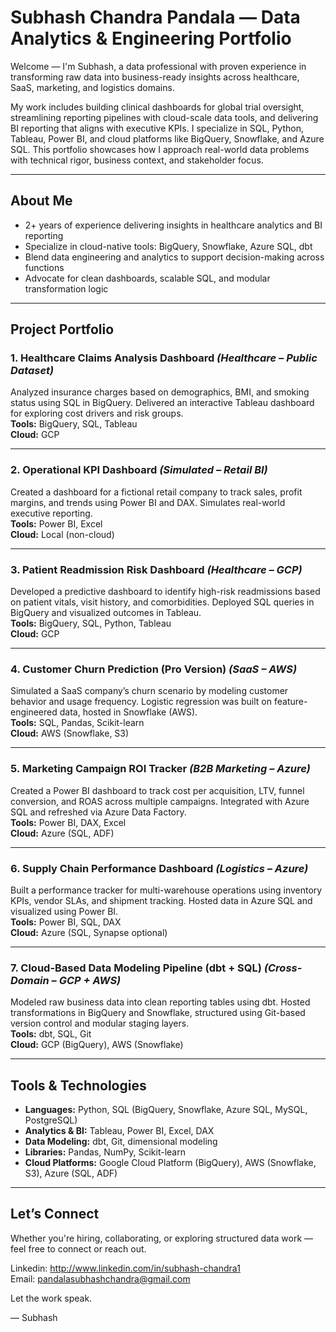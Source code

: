 # Subhash Chandra Pandala — Data Analytics & Engineering Portfolio

Welcome — I'm Subhash, a data professional with proven experience in transforming raw data into business-ready insights across healthcare, SaaS, marketing, and logistics domains.

My work includes building clinical dashboards for global trial oversight, streamlining reporting pipelines with cloud-scale data tools, and delivering BI reporting that aligns with executive KPIs. I specialize in SQL, Python, Tableau, Power BI, and cloud platforms like BigQuery, Snowflake, and Azure SQL. This portfolio showcases how I approach real-world data problems with technical rigor, business context, and stakeholder focus.

---

## About Me

- 2+ years of experience delivering insights in healthcare analytics and BI reporting  
- Specialize in cloud-native tools: BigQuery, Snowflake, Azure SQL, dbt  
- Blend data engineering and analytics to support decision-making across functions  
- Advocate for clean dashboards, scalable SQL, and modular transformation logic  

---

## Project Portfolio

### 1. **Healthcare Claims Analysis Dashboard** *(Healthcare – Public Dataset)*  
Analyzed insurance charges based on demographics, BMI, and smoking status using SQL in BigQuery. Delivered an interactive Tableau dashboard for exploring cost drivers and risk groups.  
**Tools:** BigQuery, SQL, Tableau  
**Cloud:** GCP  

---

### 2. **Operational KPI Dashboard** *(Simulated – Retail BI)*  
Created a dashboard for a fictional retail company to track sales, profit margins, and trends using Power BI and DAX. Simulates real-world executive reporting.  
**Tools:** Power BI, Excel  
**Cloud:** Local (non-cloud)  

---

### 3. **Patient Readmission Risk Dashboard** *(Healthcare – GCP)*  
Developed a predictive dashboard to identify high-risk readmissions based on patient vitals, visit history, and comorbidities. Deployed SQL queries in BigQuery and visualized outcomes in Tableau.  
**Tools:** BigQuery, SQL, Python, Tableau  
**Cloud:** GCP  

---

### 4. **Customer Churn Prediction (Pro Version)** *(SaaS – AWS)*  
Simulated a SaaS company’s churn scenario by modeling customer behavior and usage frequency. Logistic regression was built on feature-engineered data, hosted in Snowflake (AWS).  
**Tools:** SQL, Pandas, Scikit-learn  
**Cloud:** AWS (Snowflake, S3)  

---

### 5. **Marketing Campaign ROI Tracker** *(B2B Marketing – Azure)*  
Created a Power BI dashboard to track cost per acquisition, LTV, funnel conversion, and ROAS across multiple campaigns. Integrated with Azure SQL and refreshed via Azure Data Factory.  
**Tools:** Power BI, DAX, Excel  
**Cloud:** Azure (SQL, ADF)  

---

### 6. **Supply Chain Performance Dashboard** *(Logistics – Azure)*  
Built a performance tracker for multi-warehouse operations using inventory KPIs, vendor SLAs, and shipment tracking. Hosted data in Azure SQL and visualized using Power BI.  
**Tools:** Power BI, SQL, DAX  
**Cloud:** Azure (SQL, Synapse optional)  

---

### 7. **Cloud-Based Data Modeling Pipeline (dbt + SQL)** *(Cross-Domain – GCP + AWS)*  
Modeled raw business data into clean reporting tables using dbt. Hosted transformations in BigQuery and Snowflake, structured using Git-based version control and modular staging layers.  
**Tools:** dbt, SQL, Git  
**Cloud:** GCP (BigQuery), AWS (Snowflake)  

---

## Tools & Technologies

- **Languages:** Python, SQL (BigQuery, Snowflake, Azure SQL, MySQL, PostgreSQL)  
- **Analytics & BI:** Tableau, Power BI, Excel, DAX  
- **Data Modeling:** dbt, Git, dimensional modeling  
- **Libraries:** Pandas, NumPy, Scikit-learn  
- **Cloud Platforms:** Google Cloud Platform (BigQuery), AWS (Snowflake, S3), Azure (SQL, ADF)

---

## Let’s Connect

Whether you're hiring, collaborating, or exploring structured data work — feel free to connect or reach out.

Linkedin: http://www.linkedin.com/in/subhash-chandra1  
Email: pandalasubhashchandra@gmail.com

Let the work speak.

— Subhash




